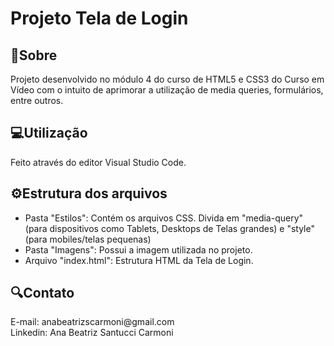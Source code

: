 # Projeto Tela de Login
<h2>📌Sobre</h2>
<P>Projeto desenvolvido no módulo 4 do curso de HTML5 e CSS3 do Curso em Vídeo com o intuito de aprimorar a utilização de media queries, formulários, entre outros.

<h2>💻Utilização</h2>
<p> Feito através do editor Visual Studio Code.</p>

<h2>⚙Estrutura dos arquivos</h2>
<p> 
  <ul>
    <li>Pasta "Estilos": Contém os arquivos CSS. Divida em "media-query" (para dispositivos como Tablets, Desktops de Telas grandes) e "style" (para mobiles/telas pequenas)</li>
    <li>Pasta "Imagens": Possui a imagem utilizada no projeto.</li>
    <li>Arquivo "index.html": Estrutura HTML da Tela de Login. </li>
  </ul>
</p>

<h2>🔍Contato</h2>
<p>E-mail: anabeatrizscarmoni@gmail.com <br>
Linkedin: Ana Beatriz Santucci Carmoni
</p>
